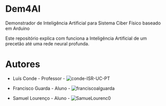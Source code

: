 # Dem4AI
Demonstrador de Inteligência Artificial para Sistema Ciber Físico baseado em Arduino

Este repositório explica com funciona a Inteligência Artificial de um precetão até uma rede neural profunda.


# Autores
 
 - Luís Conde - Professor - ![conde-ISR-UC-PT](https://github.com/conde-ISR-UC-PT)
 
 - Francisco Guarda - Aluno - ![franciscoalguarda]()
 - Samuel Lourenço  - Aluno - ![SamueLourenc0](https://github.com/SamueLourenc0)
